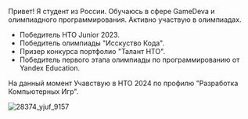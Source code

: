 Привет! Я студент из России. Обучаюсь в сфере GameDevа и олимпиадного программирования.
Активно участвую в олимпиадах. 

- Победитель НТО Junior 2023.
- Победитель олимпиады "Исскуство Кода".
- Призер конкурса портфолио "Талант НТО".
- Победитель первого этапа олимпиады по программированию от Yandex Education.

На данный момент Учавствую в НТО 2024 по профилю "Разработка Компьютерных Игр".

  ![28374_yjuf_9157](https://github.com/user-attachments/assets/4e59856e-21e9-4248-8243-c6c956f45f12)

<!--
**Wkor/Wkor** is a ✨ _spe![Uploading 28374_yjuf_9157.gif…]()
cial_ ✨ repository because its `README.md` (this file) appears on your GitHub profile.

Here are some ideas to get you started:

- 🔭 I’m currently working on ...
- 🌱 I’m currently learning ...
- 👯 I’m looking to collaborate on ...
- 🤔 I’m looking for help with ...
- 💬 Ask me about ...
- 📫 How to reach me: ...
- 😄 Pronouns: ...
- ⚡ Fun fact: ...
-->
